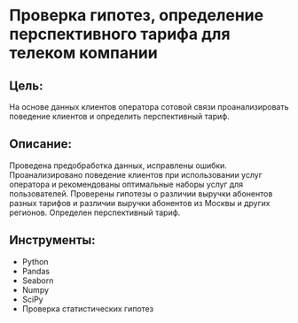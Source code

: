 # Проверка гипотез, определение перспективного тарифа для телеком компании
## Цель:
На основе данных клиентов оператора сотовой связи проанализировать поведение клиентов и определить перспективный тариф.
## Описание:
Проведена предобработка данных, исправлены ошибки. Проанализировано поведение клиентов при использовании услуг оператора и рекомендованы оптимальные наборы услуг для пользователей.  Проверены гипотезы о различии выручки абонентов разных тарифов и различии выручки абонентов из Москвы и других регионов. Определен перспективный тариф.
## Инструменты:
- Python
- Pandas
- Seaborn
- Numpy
- SciPy
- Проверка статистических гипотез
